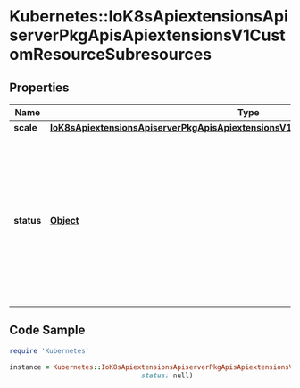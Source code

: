 # Kubernetes::IoK8sApiextensionsApiserverPkgApisApiextensionsV1CustomResourceSubresources

## Properties

Name | Type | Description | Notes
------------ | ------------- | ------------- | -------------
**scale** | [**IoK8sApiextensionsApiserverPkgApisApiextensionsV1CustomResourceSubresourceScale**](IoK8sApiextensionsApiserverPkgApisApiextensionsV1CustomResourceSubresourceScale.md) |  | [optional] 
**status** | [**Object**](.md) | CustomResourceSubresourceStatus defines how to serve the status subresource for CustomResources. Status is represented by the &#x60;.status&#x60; JSON path inside of a CustomResource. When set, * exposes a /status subresource for the custom resource * PUT requests to the /status subresource take a custom resource object, and ignore changes to anything except the status stanza * PUT/POST/PATCH requests to the custom resource ignore changes to the status stanza | [optional] 

## Code Sample

```ruby
require 'Kubernetes'

instance = Kubernetes::IoK8sApiextensionsApiserverPkgApisApiextensionsV1CustomResourceSubresources.new(scale: null,
                                 status: null)
```


